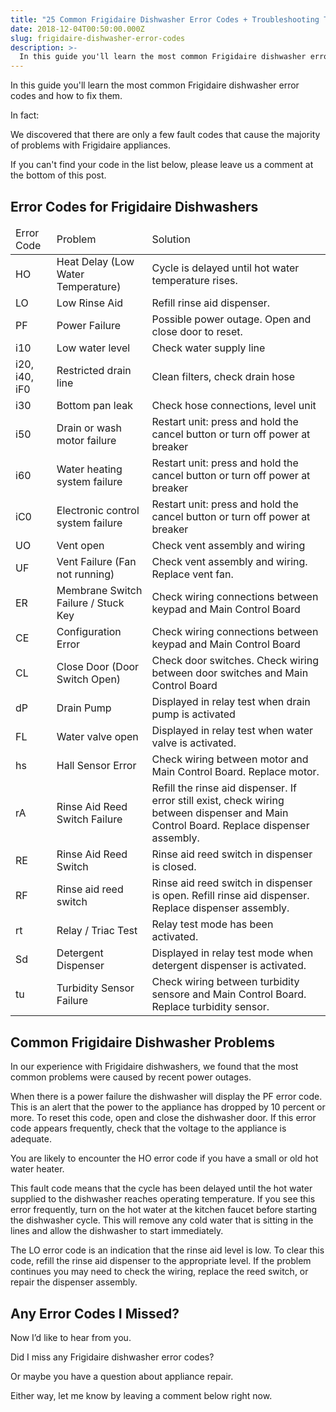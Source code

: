 ```yaml
---
title: "25 Common Frigidaire Dishwasher Error Codes + Troubleshooting Tips"
date: 2018-12-04T00:50:00.000Z
slug: frigidaire-dishwasher-error-codes
description: >-
  In this guide you'll learn the most common Frigidaire dishwasher error codes and how to fix them.
---
```


In this guide you'll learn the most common Frigidaire dishwasher error codes and how to fix them.

In fact:

We discovered that there are only a few fault codes that cause the majority of problems with Frigidaire appliances.

If you can't find your code in the list below, please leave us a comment at the bottom of this post.

<h2>Error Codes for Frigidaire Dishwashers</h2>

<table>
<thead>
<tr>
<td>Error Code</td>
<td>Problem</td>
<td>Solution</td>
</tr>
</thead>
<tbody>
<tr>
<tr>
<td>HO</td>
<td>Heat Delay (Low Water Temperature)</td>
<td>Cycle is delayed until hot water temperature rises.</td>
</tr>
<tr>
<td>LO</td>
<td>Low Rinse Aid</td>
<td>Refill rinse aid dispenser.</td>
</tr>
<tr>
<td>PF</td>
<td>Power Failure</td>
<td>Possible power outage. Open and close door to reset.</td>
</tr>
<td>i10</td>
<td>Low water level</td>
<td>Check water supply line</td>
</tr>
<tr>
<td>i20, i40, iF0</td>
<td>Restricted drain line</td>
<td>Clean filters, check drain hose</td>
</tr>
<tr>
<td>i30</td>
<td>Bottom pan leak</td>
<td>Check hose connections, level unit</td>
</tr>
<tr>
<td>i50</td>
<td>Drain or wash motor failure</td>
<td>Restart unit: press and hold the cancel button or turn off power at breaker</td>
</tr>
<tr>
<td>i60</td>
<td>Water heating system failure</td>
<td>Restart unit: press and hold the cancel button or turn off power at breaker</td>
</tr>
<tr>
<td>iC0</td>
<td>Electronic control system failure</td>
<td>Restart unit: press and hold the cancel button or turn off power at breaker</td>
</tr>
<tr>
<td>UO</td>
<td>Vent open</td>
<td>Check vent assembly and wiring</td>
</tr>
<tr>
<td>UF</td>
<td>Vent Failure (Fan not running)</td>
<td>Check vent assembly and wiring. Replace vent fan.</td>
</tr>
<tr>
<td>ER</td>
<td>Membrane Switch Failure / Stuck Key</td>
<td>Check wiring connections between keypad and Main Control Board</td>
</tr>
<tr>
<td>CE</td>
<td>Configuration Error</td>
<td>Check wiring connections between keypad and Main Control Board</td>
</tr>
<tr>
<td>CL</td>
<td>Close Door (Door Switch Open)</td>
<td>Check door switches. Check wiring between door switches and Main Control Board</td>
</tr>
<tr>
<td>dP</td>
<td>Drain Pump</td>
<td>Displayed in relay test when drain pump is activated</td>
</tr>
<tr>
<td>FL</td>
<td>Water valve open</td>
<td>Displayed in relay test when water valve is activated.</td>
</tr>
<tr>
<td>hs</td>
<td>Hall Sensor Error</td>
<td>Check wiring between motor and Main Control Board. Replace motor.</td>
</tr>
<tr>
<td>rA</td>
<td>Rinse Aid Reed Switch Failure</td>
<td>Refill the rinse aid dispenser. If error still exist, check wiring between dispenser and Main Control Board. Replace dispenser assembly.</td>
</tr>
<tr>
<td>RE</td>
<td>Rinse Aid Reed Switch</td>
<td>Rinse aid reed switch in dispenser is closed.</td>
</tr>
<tr>
<td>RF</td>
<td>Rinse aid reed switch</td>
<td>Rinse aid reed switch in dispenser is open. Refill rinse aid dispenser. Replace dispenser assembly.</td>
</tr>
<tr>
<td>rt</td>
<td>Relay / Triac Test</td>
<td>Relay test mode has been activated.</td>
</tr>
<tr>
<td>Sd</td>
<td>Detergent Dispenser</td>
<td>Displayed in relay test mode when detergent dispenser is activated.</td>
</tr>
<tr>
<td>tu</td>
<td>Turbidity Sensor Failure</td>
<td>Check wiring between turbidity sensore and Main Control Board. Replace turbidity sensor.</td>
</tr>
</tbody>
</table>

<h2>Common Frigidaire Dishwasher Problems</h2>

In our experience with Frigidaire dishwashers, we found that the most common problems were caused by recent power outages.

When there is a power failure the dishwasher will display the PF error code. This is an alert that the power to the appliance has dropped by 10 percent or more. To reset this code, open and close the dishwasher door. If this error code appears frequently, check that the voltage to the appliance is adequate.

You are likely to encounter the HO error code if you have a small or old hot water heater.

This fault code means that the cycle has been delayed until the hot water supplied to the dishwasher reaches operating temperature. If you see this error frequently, turn on the hot water at the kitchen faucet before starting the dishwasher cycle. This will remove any cold water that is sitting in the lines and allow the dishwasher to start immediately.

The LO error code is an indication that the rinse aid level is low. To clear this code, refill the rinse aid dispenser to the appropriate level. If the problem continues you may need to check the wiring, replace the reed switch, or repair the dispenser assembly.

<h2>Any Error Codes I Missed?</h2>

Now I’d like to hear from you.

Did I miss any Frigidaire dishwasher error codes?

Or maybe you have a question about appliance repair.

Either way, let me know by leaving a comment below right now.
